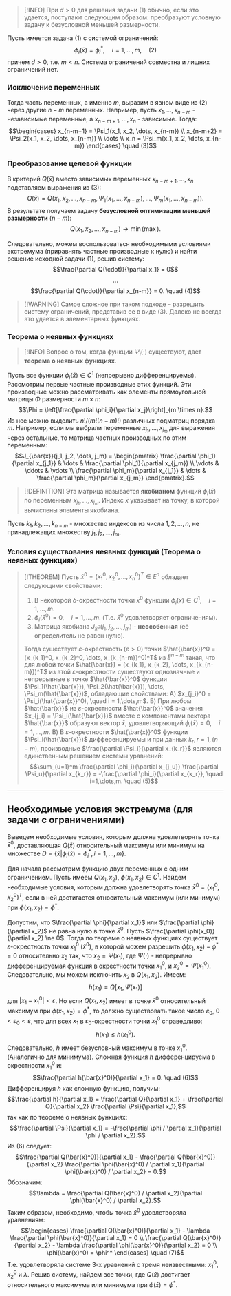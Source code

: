 
> [!INFO] При $d > 0$ для решения задачи (1) обычно, если это удается, поступают следующим образом: преобразуют условную задачу к безусловной меньшей размерности.

Пусть имеется задача (1) с системой ограничений:
$$\phi_i(\bar{x}) = \phi_i^*, \quad i = 1,\dots,m, \quad (2)$$
причем $d > 0$, т.е. $m < n$. Система ограничений совместна и лишних ограничений нет.

### Исключение переменных

Тогда часть переменных, а именно $m$, выразим в явном виде из (2) через другие $n-m$ переменных. Например, пусть $x_1, \dots, x_{n-m}$ - независимые переменные, а $x_{n-m+1}, \dots, x_n$ - зависимые.
Тогда:
$$\begin{cases} x_{n-m+1} = \Psi_1(x_1, x_2, \dots, x_{n-m}) \\ x_{n-m+2} = \Psi_2(x_1, x_2, \dots, x_{n-m}) \\ \dots \\ x_n = \Psi_m(x_1, x_2, \dots, x_{n-m}) \end{cases} \quad (3)$$

### Преобразование целевой функции

В критерий $Q(\bar{x})$ вместо зависимых переменных $x_{n-m+1}, \dots, x_n$ подставляем выражения из (3):
$$Q(\bar{x}) = Q(x_1, x_2, \dots, x_{n-m}, \Psi_1(x_1, \dots, x_{n-m}), \dots, \Psi_m(x_1, \dots, x_{n-m})).$$
В результате получаем задачу **безусловной оптимизации меньшей размерности** $(n-m)$:
$$Q(x_1, x_2, \dots, x_{n-m}) \rightarrow \min (\max).$$

Следовательно, можем воспользоваться необходимыми условиями экстремума (приравнять частные производные к нулю) и найти решение исходной задачи (1), решив систему:
$$\frac{\partial Q(\cdot)}{\partial x_1} = 0$$
$$\dots$$
$$\frac{\partial Q(\cdot)}{\partial x_{n-m}} = 0. \quad (4)$$

> [!WARNING] Самое сложное при таком подходе – разрешить систему ограничений, представив ее в виде (3). Далеко не всегда это удается в элементарных функциях.

### Теорема о неявных функциях

> [!INFO] Вопрос о том, когда функции $\Psi_i(\cdot)$ существуют, дает **теорема о неявных функциях**.

Пусть все функции $\phi_i(\bar{x}) \in C^1$ (непрерывно дифференцируемы). Рассмотрим первые частные производные этих функций. Эти производные можно рассматривать как элементы прямоугольной матрицы $\Phi$ размерности $m \times n$:
$$\Phi = \left[\frac{\partial \phi_i}{\partial x_j}\right]_{m \times n}.$$
Из нее можно выделить $n! / (m!(n-m)!)$ различных подматриц порядка $m$. Например, если мы выбрали переменные $x_{j_1}, \dots, x_{j_m}$ для выражения через остальные, то матрица частных производных по этим переменным:
$$J_{\bar{x}}(j_1, j_2, \dots, j_m) = \begin{pmatrix}
\frac{\partial \phi_1}{\partial x_{j_1}} & \dots & \frac{\partial \phi_1}{\partial x_{j_m}} \\
\vdots & \ddots & \vdots \\
\frac{\partial \phi_m}{\partial x_{j_1}} & \dots & \frac{\partial \phi_m}{\partial x_{j_m}}
\end{pmatrix}.$$
> [!DEFINITION] Эта матрица называется **якобианом** функций $\phi_i(\bar{x})$ по переменным $x_{j_1}, \dots, x_{j_m}$. Индекс $\bar{x}$ указывает на точку, в которой вычислены элементы якобиана.

Пусть $k_1, k_2, \dots, k_{n-m}$ - множество индексов из числа $1, 2, \dots, n$, не принадлежащих множеству $j_1, j_2, \dots, j_m$.

### Условия существования неявных функций (Теорема о неявных функциях)

> [!THEOREM] Пусть $\bar{x}^0 = (x_1^0, x_2^0, \dots, x_n^0)^T \in E^n$ обладает следующими свойствами:
> 1.  В некоторой $\delta$-окрестности точки $\bar{x}^0$ функции $\phi_i(\bar{x}) \in C^1, \quad i = 1,\dots,m$.
> 2.  $\phi_i(\bar{x}^0) = 0, \quad i = 1,\dots,m$. (Т.е. $\bar{x}^0$ удовлетворяет ограничениям).
> 3.  Матрица якобиана $J_{\bar{x}^0}(j_1, j_2, \dots, j_m)$ - **неособенная** (её определитель не равен нулю).
>
> Тогда существует $\varepsilon$-окрестность ($\varepsilon>0$) точки $\hat{\bar{x}}^0 = (x_{k_1}^0, x_{k_2}^0, \dots, x_{k_{n-m}}^0)^T$ из $E^{n-m}$ такая, что для любой точки $\hat{\bar{x}} = (x_{k_1}, x_{k_2}, \dots, x_{k_{n-m}})^T$ из этой $\varepsilon$-окрестности существуют однозначные и непрерывные в точке $\hat{\bar{x}}^0$ функции $\Psi_1(\hat{\bar{x}}), \Psi_2(\hat{\bar{x}}), \dots, \Psi_m(\hat{\bar{x}})$, обладающие свойствами:
> А) $x_{j_i}^0 = \Psi_i(\hat{\bar{x}}^0), \quad i = 1,\dots,m$.
> Б) При любом $\hat{\bar{x}}$ из $\varepsilon$-окрестности $\hat{\bar{x}}^0$ значения $x_{j_i} = \Psi_i(\hat{\bar{x}})$ вместе с компонентами вектора $\hat{\bar{x}}$ образуют вектор $\bar{x}$, удовлетворяющий $\phi_i(\bar{x}) = 0, \quad i = 1,\dots,m$.
> В) В $\varepsilon$-окрестности $\hat{\bar{x}}^0$ функции $\Psi_i(\hat{\bar{x}})$ дифференцируемы и при данных $k_r, r=1,(n-m)$, производные $\frac{\partial \Psi_i}{\partial x_{k_r}}$ являются единственным решением системы уравнений:
> $$\sum_{u=1}^m \frac{\partial \phi_i}{\partial x_{j_u}} \frac{\partial \Psi_u}{\partial x_{k_r}} = -\frac{\partial \phi_i}{\partial x_{k_r}}, \quad i=1,\dots,m. \quad (5)$$

---

## Необходимые условия экстремума (для задачи с ограничениями)

Выведем необходимые условия, которым должна удовлетворять точка $\bar{x}^0$, доставляющая $Q(\bar{x})$ относительный максимум или минимум на множестве $D = \{\bar{x} | \phi_i(\bar{x}) = \phi_i^*, i = 1,\dots,m\}$.

Для начала рассмотрим функцию двух переменных с одним ограничением.
Пусть имеем $Q(x_1, x_2)$, $\phi(x_1, x_2) \in C^1$. Найдем необходимые условия, которым должна удовлетворять точка $\bar{x}^0 = (x_1^0, x_2^0)^T$, если в ней достигается относительный максимум (или минимум) при $\phi(x_1, x_2) = \phi^*$.

Допустим, что $\frac{\partial \phi}{\partial x_1}$ или $\frac{\partial \phi}{\partial x_2}$ не равна нулю в точке $\bar{x}^0$. Пусть $\frac{\partial \phi(x_0)}{\partial x_2} \ne 0$.
Тогда по теореме о неявных функциях существует $\varepsilon$-окрестность точки $x_1^0$ ($\hat{x}^0$), в которой можем разрешить $\phi(x_1, x_2) - \phi^* = 0$ относительно $x_2$ так, что $x_2 = \Psi(x_1)$, где $\Psi(\cdot)$ - непрерывно дифференцируемая функция в окрестности точки $x_1^0$, и $x_2^0 = \Psi(x_1^0)$.
Следовательно, мы можем исключить $x_2$ в $Q(x_1, x_2)$. Имеем:
$$h(x_1) = Q[x_1, \Psi(x_1)]$$
для $|x_1 - x_1^0| < \varepsilon$.
Но если $Q(x_1, x_2)$ имеет в точке $\bar{x}^0$ относительный максимум при $\phi(x_1, x_2) = \phi^*$, то должно существовать такое число $\varepsilon_0$, $0 < \varepsilon_0 < \varepsilon$, что для всех $x_1$ в $\varepsilon_0$-окрестности точки $x_1^0$ справедливо:
$$h(x_1) \le h(x_1^0).$$
Следовательно, $h$ имеет безусловный максимум в точке $x_1^0$. (Аналогично для минимума).
Сложная функция $h$ дифференцируема в окрестности $x_1^0$ и:
$$\frac{\partial h(\bar{x}^0)}{\partial x_1} = 0. \quad (6)$$
Дифференцируя $h$ как сложную функцию, получим:
$$\frac{\partial h}{\partial x_1} = \frac{\partial Q}{\partial x_1} + \frac{\partial Q}{\partial x_2} \frac{\partial \Psi}{\partial x_1},$$
так как по теореме о неявных функциях:
$$\frac{\partial \Psi}{\partial x_1} = -\frac{\partial \phi / \partial x_1}{\partial \phi / \partial x_2}.$$
Из (6) следует:
$$\frac{\partial Q(\bar{x}^0)}{\partial x_1} - \frac{\partial Q(\bar{x}^0)}{\partial x_2} \frac{\partial \phi(\bar{x}^0) / \partial x_1}{\partial \phi(\bar{x}^0) / \partial x_2} = 0.$$
Обозначим:
$$\lambda = \frac{\partial Q(\bar{x}^0) / \partial x_2}{\partial \phi(\bar{x}^0) / \partial x_2}.$$
Таким образом, необходимо, чтобы точка $\bar{x}^0$ удовлетворяла уравнениям:
$$\begin{cases} \frac{\partial Q(\bar{x}^0)}{\partial x_1} - \lambda \frac{\partial \phi(\bar{x}^0)}{\partial x_1} = 0 \\ \frac{\partial Q(\bar{x}^0)}{\partial x_2} - \lambda \frac{\partial \phi(\bar{x}^0)}{\partial x_2} = 0 \\ \phi(\bar{x}^0) = \phi^* \end{cases} \quad (7)$$
Т.е. удовлетворяла системе 3-х уравнений с тремя неизвестными: $x_1^0, x_2^0$ и $\lambda$.
Решив систему, найдем все точки, где $Q(\bar{x})$ достигает относительного максимума или минимума при $\phi(\bar{x}) = \phi^*$.